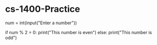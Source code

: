 # cs-1400-Practice

num = int(input("Enter a number"))

if num % 2 = 0:
  print("This number is even")
  else:
    print("This number is odd")
